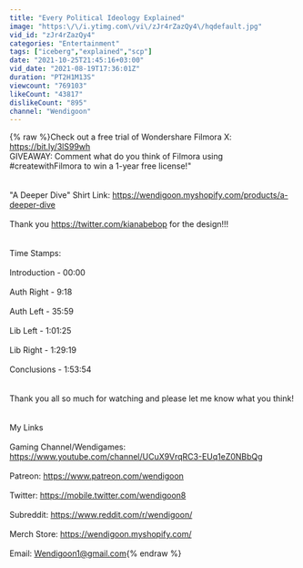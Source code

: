 ```yaml
---
title: "Every Political Ideology Explained"
image: "https:\/\/i.ytimg.com\/vi\/zJr4rZazQy4\/hqdefault.jpg"
vid_id: "zJr4rZazQy4"
categories: "Entertainment"
tags: ["iceberg","explained","scp"]
date: "2021-10-25T21:45:16+03:00"
vid_date: "2021-08-19T17:36:01Z"
duration: "PT2H1M13S"
viewcount: "769103"
likeCount: "43817"
dislikeCount: "895"
channel: "Wendigoon"
---
```

{% raw %}Check out a free trial of Wondershare Filmora X: <a rel="nofollow" target="blank" href="https://bit.ly/3lS99wh">https://bit.ly/3lS99wh</a>  <br />GIVEAWAY: Comment what do you think of Filmora using #createwithFilmora to win a 1-year free license!&quot;<br /><br /><br />&quot;A Deeper Dive&quot; Shirt Link: <a rel="nofollow" target="blank" href="https://wendigoon.myshopify.com/products/a-deeper-dive">https://wendigoon.myshopify.com/products/a-deeper-dive</a> <br /><br />Thank you <a rel="nofollow" target="blank" href="https://twitter.com/kianabebop">https://twitter.com/kianabebop</a> for the design!!!<br /><br /><br />Time Stamps:<br /><br />Introduction - 00:00<br /><br />Auth Right -  9:18<br /><br />Auth Left - 35:59<br /><br />Lib Left - 1:01:25<br /><br />Lib Right - 1:29:19<br /><br />Conclusions - 1:53:54<br /><br /><br />Thank you all so much for watching and please let me know what you think!<br /><br /><br />My Links<br /><br />Gaming Channel/Wendigames: <a rel="nofollow" target="blank" href="https://www.youtube.com/channel/UCuX9VrqRC3-EUq1eZ0NBbQg">https://www.youtube.com/channel/UCuX9VrqRC3-EUq1eZ0NBbQg</a><br /><br />Patreon: <a rel="nofollow" target="blank" href="https://www.patreon.com/wendigoon">https://www.patreon.com/wendigoon</a><br /><br />Twitter: <a rel="nofollow" target="blank" href="https://mobile.twitter.com/wendigoon8">https://mobile.twitter.com/wendigoon8</a><br /><br />Subreddit: <a rel="nofollow" target="blank" href="https://www.reddit.com/r/wendigoon/">https://www.reddit.com/r/wendigoon/</a><br /><br />Merch Store: <a rel="nofollow" target="blank" href="https://wendigoon.myshopify.com/">https://wendigoon.myshopify.com/</a><br /><br />Email: Wendigoon1@gmail.com{% endraw %}
